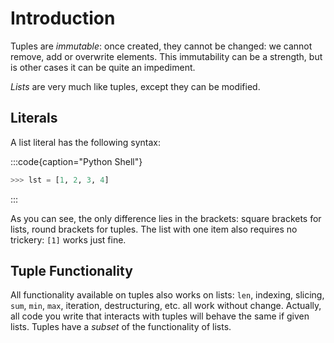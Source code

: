 # Introduction

Tuples are *immutable*: once created, they cannot be changed: we cannot remove, add or overwrite elements.
This immutability can be a strength, but is other cases it can be quite an impediment.

*Lists* are very much like tuples, except they can be modified.

## Literals

A list literal has the following syntax:

:::code{caption="Python Shell"}

```python
>>> lst = [1, 2, 3, 4]
```

:::

As you can see, the only difference lies in the brackets: square brackets for lists, round brackets for tuples.
The list with one item also requires no trickery: `[1]` works just fine.

## Tuple Functionality

All functionality available on tuples also works on lists: `len`, indexing, slicing, `sum`, `min`, `max`, iteration, destructuring, etc. all work without change.
Actually, all code you write that interacts with tuples will behave the same if given lists.
Tuples have a *subset* of the functionality of lists.
